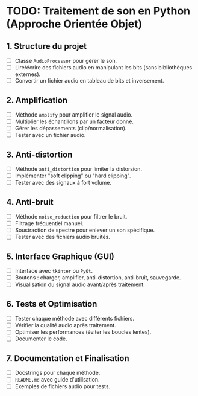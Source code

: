 # TODO: Traitement de son en Python (Approche Orientée Objet)

## 1. Structure du projet
- [ ] Classe `AudioProcessor` pour gérer le son.
- [ ] Lire/écrire des fichiers audio en manipulant les bits (sans bibliothèques externes).
- [ ] Convertir un fichier audio en tableau de bits et inversement.

## 2. Amplification
- [ ] Méthode `amplify` pour amplifier le signal audio.
- [ ] Multiplier les échantillons par un facteur donné.
- [ ] Gérer les dépassements (clip/normalisation).
- [ ] Tester avec un fichier audio.

## 3. Anti-distortion
- [ ] Méthode `anti_distortion` pour limiter la distorsion.
- [ ] Implémenter "soft clipping" ou "hard clipping".
- [ ] Tester avec des signaux à fort volume.

## 4. Anti-bruit
- [ ] Méthode `noise_reduction` pour filtrer le bruit.
- [ ] Filtrage fréquentiel manuel.
- [ ] Soustraction de spectre pour enlever un son spécifique.
- [ ] Tester avec des fichiers audio bruités.

## 5. Interface Graphique (GUI)
- [ ] Interface avec `tkinter` ou `PyQt`.
- [ ] Boutons : charger, amplifier, anti-distortion, anti-bruit, sauvegarde.
- [ ] Visualisation du signal audio avant/après traitement.

## 6. Tests et Optimisation
- [ ] Tester chaque méthode avec différents fichiers.
- [ ] Vérifier la qualité audio après traitement.
- [ ] Optimiser les performances (éviter les boucles lentes).
- [ ] Documenter le code.

## 7. Documentation et Finalisation
- [ ] Docstrings pour chaque méthode.
- [ ] `README.md` avec guide d'utilisation.
- [ ] Exemples de fichiers audio pour tests.
